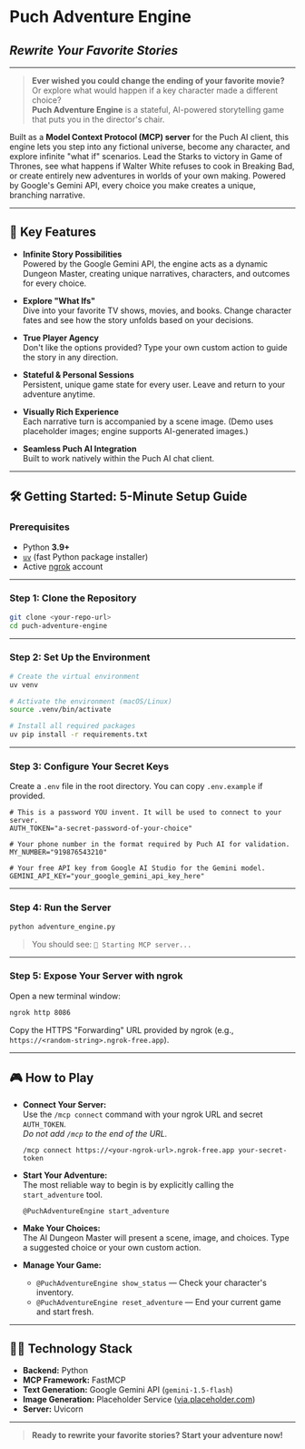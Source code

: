 
# Puch Adventure Engine
## *Rewrite Your Favorite Stories*

---

> **Ever wished you could change the ending of your favorite movie?**  
> Or explore what would happen if a key character made a different choice?  
> **Puch Adventure Engine** is a stateful, AI-powered storytelling game that puts you in the director's chair.

Built as a **Model Context Protocol (MCP) server** for the Puch AI client, this engine lets you step into any fictional universe, become any character, and explore infinite "what if" scenarios. Lead the Starks to victory in Game of Thrones, see what happens if Walter White refuses to cook in Breaking Bad, or create entirely new adventures in worlds of your own making. Powered by Google's Gemini API, every choice you make creates a unique, branching narrative.

---

## 🚀 Key Features

- **Infinite Story Possibilities**  
	Powered by the Google Gemini API, the engine acts as a dynamic Dungeon Master, creating unique narratives, characters, and outcomes for every choice.

- **Explore "What Ifs"**  
	Dive into your favorite TV shows, movies, and books. Change character fates and see how the story unfolds based on your decisions.

- **True Player Agency**  
	Don't like the options provided? Type your own custom action to guide the story in any direction.

- **Stateful & Personal Sessions**  
	Persistent, unique game state for every user. Leave and return to your adventure anytime.

- **Visually Rich Experience**  
	Each narrative turn is accompanied by a scene image. (Demo uses placeholder images; engine supports AI-generated images.)

- **Seamless Puch AI Integration**  
	Built to work natively within the Puch AI chat client.

---

## 🛠️ Getting Started: 5-Minute Setup Guide

### Prerequisites

- Python **3.9+**
- [`uv`](https://github.com/astral-sh/uv) (fast Python package installer)
- Active [ngrok](https://ngrok.com/) account

---

### Step 1: Clone the Repository

```bash
git clone <your-repo-url>
cd puch-adventure-engine
```

---

### Step 2: Set Up the Environment

```bash
# Create the virtual environment
uv venv

# Activate the environment (macOS/Linux)
source .venv/bin/activate

# Install all required packages
uv pip install -r requirements.txt
```

---

### Step 3: Configure Your Secret Keys

Create a `.env` file in the root directory. You can copy `.env.example` if provided.

```env
# This is a password YOU invent. It will be used to connect to your server.
AUTH_TOKEN="a-secret-password-of-your-choice"

# Your phone number in the format required by Puch AI for validation.
MY_NUMBER="919876543210"

# Your free API key from Google AI Studio for the Gemini model.
GEMINI_API_KEY="your_google_gemini_api_key_here"
```

---

### Step 4: Run the Server

```bash
python adventure_engine.py
```
> You should see: `🚀 Starting MCP server...`

---

### Step 5: Expose Your Server with ngrok

Open a new terminal window:

```bash
ngrok http 8086
```
Copy the HTTPS "Forwarding" URL provided by ngrok (e.g., `https://<random-string>.ngrok-free.app`).

---

## 🎮 How to Play

- **Connect Your Server:**  
	Use the `/mcp connect` command with your ngrok URL and secret `AUTH_TOKEN`.  
	*Do not add `/mcp` to the end of the URL.*

	```text
	/mcp connect https://<your-ngrok-url>.ngrok-free.app your-secret-token
	```

- **Start Your Adventure:**  
	The most reliable way to begin is by explicitly calling the `start_adventure` tool.

	```text
	@PuchAdventureEngine start_adventure
	```

- **Make Your Choices:**  
	The AI Dungeon Master will present a scene, image, and choices. Type a suggested choice or your own custom action.

- **Manage Your Game:**
	- `@PuchAdventureEngine show_status` — Check your character's inventory.
	- `@PuchAdventureEngine reset_adventure` — End your current game and start fresh.

---

## 🧑‍💻 Technology Stack

- **Backend:** Python
- **MCP Framework:** FastMCP
- **Text Generation:** Google Gemini API (`gemini-1.5-flash`)
- **Image Generation:** Placeholder Service ([via.placeholder.com](https://via.placeholder.com))
- **Server:** Uvicorn

---

> **Ready to rewrite your favorite stories? Start your adventure now!**